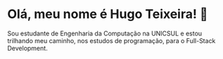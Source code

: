 # Olá, meu nome é Hugo Teixeira! 👋

Sou estudante de Engenharia da Computação na UNICSUL e estou trilhando meu caminho, nos estudos de programação, para o Full-Stack Development.

